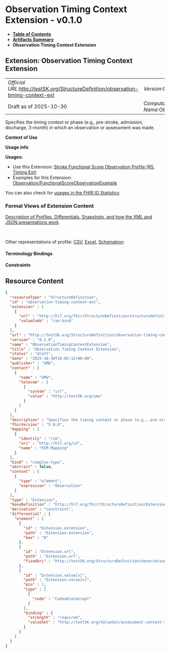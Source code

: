 # Observation Timing Context Extension - v0.1.0

* [**Table of Contents**](toc.md)
* [**Artifacts Summary**](artifacts.md)
* **Observation Timing Context Extension**

## Extension: Observation Timing Context Extension 

| | |
| :--- | :--- |
| *Official URL*:http://testSK.org/StructureDefinition/observation-timing-context-ext | *Version*:0.1.0 |
| Draft as of 2025-10-30 | *Computable Name*:ObservationTimingContextExtension |

Specifies the timing context or phase (e.g., pre-stroke, admission, discharge, 3-month) in which an observation or assessment was made.

**Context of Use**

**Usage info**

**Usages:**

* Use this Extension: [Stroke Functional Score Observation Profile (R5, Timing Ext)](StructureDefinition-functional-score-observation-profile.md)
* Examples for this Extension: [Observation/FunctionalScoreObservationExample](Observation-FunctionalScoreObservationExample.md)

You can also check for [usages in the FHIR IG Statistics](https://packages2.fhir.org/xig/SKtestIG|current/StructureDefinition/observation-timing-context-ext)

### Formal Views of Extension Content

 [Description of Profiles, Differentials, Snapshots, and how the XML and JSON presentations work](http://build.fhir.org/ig/FHIR/ig-guidance/readingIgs.html#structure-definitions). 

 

Other representations of profile: [CSV](StructureDefinition-observation-timing-context-ext.csv), [Excel](StructureDefinition-observation-timing-context-ext.xlsx), [Schematron](StructureDefinition-observation-timing-context-ext.sch) 

#### Terminology Bindings

#### Constraints



## Resource Content

```json
{
  "resourceType" : "StructureDefinition",
  "id" : "observation-timing-context-ext",
  "extension" : [
    {
      "url" : "http://hl7.org/fhir/StructureDefinition/structuredefinition-type-characteristics",
      "valueCode" : "can-bind"
    }
  ],
  "url" : "http://testSK.org/StructureDefinition/observation-timing-context-ext",
  "version" : "0.1.0",
  "name" : "ObservationTimingContextExtension",
  "title" : "Observation Timing Context Extension",
  "status" : "draft",
  "date" : "2025-10-30T10:05:12+00:00",
  "publisher" : "UMU",
  "contact" : [
    {
      "name" : "UMU",
      "telecom" : [
        {
          "system" : "url",
          "value" : "http://testSK.org/umu"
        }
      ]
    }
  ],
  "description" : "Specifies the timing context or phase (e.g., pre-stroke, admission, discharge, 3-month) in which an observation or assessment was made.",
  "fhirVersion" : "5.0.0",
  "mapping" : [
    {
      "identity" : "rim",
      "uri" : "http://hl7.org/v3",
      "name" : "RIM Mapping"
    }
  ],
  "kind" : "complex-type",
  "abstract" : false,
  "context" : [
    {
      "type" : "element",
      "expression" : "Observation"
    }
  ],
  "type" : "Extension",
  "baseDefinition" : "http://hl7.org/fhir/StructureDefinition/Extension",
  "derivation" : "constraint",
  "differential" : {
    "element" : [
      {
        "id" : "Extension.extension",
        "path" : "Extension.extension",
        "max" : "0"
      },
      {
        "id" : "Extension.url",
        "path" : "Extension.url",
        "fixedUri" : "http://testSK.org/StructureDefinition/observation-timing-context-ext"
      },
      {
        "id" : "Extension.value[x]",
        "path" : "Extension.value[x]",
        "min" : 1,
        "type" : [
          {
            "code" : "CodeableConcept"
          }
        ],
        "binding" : {
          "strength" : "required",
          "valueSet" : "http://testSK.org/ValueSet/assessment-context-vs"
        }
      }
    ]
  }
}

```
